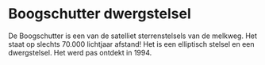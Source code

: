 # Boogschutter dwergstelsel

De Boogschutter is een van de satelliet sterrenstelsels van de melkweg. Het
staat op slechts 70.000 lichtjaar afstand! Het is een elliptisch stelsel en een
dwergstelsel. Het werd pas ontdekt in 1994.
